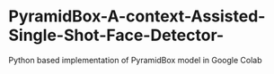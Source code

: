# PyramidBox-A-context-Assisted-Single-Shot-Face-Detector-
Python based implementation of PyramidBox model in Google Colab 
